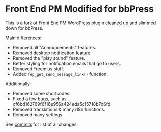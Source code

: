 Front End PM Modified for bbPress
=================================

This is a fork of Front End PM WordPress plugin cleaned up and slimmed down for bbPress. 

Main differences:

- Removed all "Announcements" features.
- Removed desktop notification feature.
- Removed the "play sound" feature.
- Better styling for notification emails that go to users.
- Removed Freemius stuff.
- Added `fep_get_send_message_link()` function.

Additionally

- Removed some shortcodes.
- Fixed a few bugs, such as cf6bd162769f6f16e956a424eda5c15718b7d6fd
- Removed translations & many i18n functions.
- Removed many settings.

See [commits](https://github.com/isabelc/front-end-pm-bbp/commits/master) for list of all changes.

